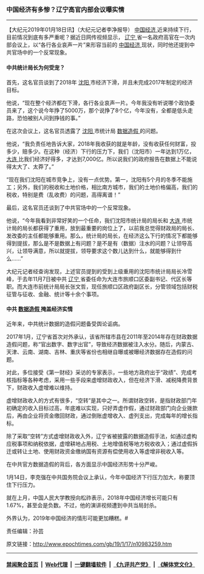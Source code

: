 ### 中国经济有多惨？辽宁高官内部会议曝实情
------------------------

<p>
 【大纪元2019年01月18日讯】（大纪元记者李净报导）
 <a href="http://www.epochtimes.com/gb/tag/%E4%B8%AD%E5%9B%BD%E7%BB%8F%E6%B5%8E.html">
  中国经济
 </a>
 近来持续下行，目前情况到底有多严重呢？据近日网传视频显示，
 <a href="http://www.epochtimes.com/gb/tag/%E8%BE%BD%E5%AE%81.html">
  辽宁
 </a>
 省一名政府高官在一次内部会议上，以“各行各业哀声一片”来形容当前的
 <a href="http://www.epochtimes.com/gb/tag/%E4%B8%AD%E5%9B%BD%E7%BB%8F%E6%B5%8E.html">
  中国经济
 </a>
 现状，同时他还提到中共官场中的一个反常现象。
</p>
<h4>
 中共统计局长为何受宠？
</h4>
<p>
 首先，这名官员谈到了2018年
 <a href="http://www.epochtimes.com/gb/tag/%E6%B2%88%E9%98%B3.html">
  沈阳
 </a>
 市经济下滑，并且未完成2017年制定的经济目标。
</p>
<p>
 他说，“现在整个经济都在下滑，各行各业哀声一片。今年我没有听说哪个政协委员来了，这个说今年挣了5000万，那个说挣了8个亿，今年没有，全都是低头走路，恐怕被别人问到挣钱的事。”
</p>
<p>
 在这次会议上，这名官员透露了
 <a href="http://www.epochtimes.com/gb/tag/%E6%B2%88%E9%98%B3.html">
  沈阳
 </a>
 市统计局
 <a href="http://www.epochtimes.com/gb/tag/%E6%95%B0%E6%8D%AE%E9%80%A0%E5%81%87.html">
  数据造假
 </a>
 的问题。
</p>
<p>
 他说，“我负责任地告诉大家，2018年我收获的就是年龄，没有收获任何财富，投多少，赔多少。在这种（经济）下行的压力下，我们（沈阳市）一年达到1万亿，
 <a href="http://www.epochtimes.com/gb/tag/%E5%A4%A7%E8%BF%9E.html">
  大连
 </a>
 比我们经济好得多，才达到7,000亿。所以说我们的政府报告在数据上不能说得太大了、太莽了。”
</p>
<p>
 “现在我们沈阳在城市竞争上，没有一点优势。第一，沈阳有5个月的冬季不能施工；另外，我们的税收和土地价格，相比南方城市，我们的土地价格偏高，我们的税收，特别是费（乱收费）的问题，高得离谱！”
</p>
<p>
 最后，这名官员还谈到了中共官场中的一个反常现象。
</p>
<p>
 他说，“今年我看到非常好笑的一个任命，我们沈阳市统计局的局长和
 <a href="http://www.epochtimes.com/gb/tag/%E5%A4%A7%E8%BF%9E.html">
  大连
 </a>
 市统计局的局长都获得了重用，放到最重要的岗位上了，以前我总觉得财政局的局长、发改委的主任都能够重用。那么，统计局的局长，在经济这么下行的情况下都能够得到提拔，那么是不是数据上有问题？是不是有（数据）注水的问题？让领导高兴，让领导满意，所以就提拔，领导要求这个数儿达到什么，就能够得到什么……”
</p>
<p style="text-align: center;">
 <link href="//www.youmaker.com/css/api2.css" media="all" rel="stylesheet" target="_blank" type="text/css"/>
 <div class="video_fit_container">
 </div>
</p>
<p>
 大纪元记者经查询发现，上述官员提到的受到上级重用的沈阳市统计局局长冷雪峰，于去年11月7日被中共
 <a href="http://www.epochtimes.com/gb/tag/%E8%BE%BD%E5%AE%81.html">
  辽宁
 </a>
 省委任命为大连市旅顺口区委副书记、代区长等职。而大连市前统计局局长张文哲，现任旅顺口区政府副区长，分管领域包括财税征管与征收、金融、统计等十余个事项。
</p>
<h4>
 中共
 <a href="http://www.epochtimes.com/gb/tag/%E6%95%B0%E6%8D%AE%E9%80%A0%E5%81%87.html">
  数据造假
 </a>
 掩盖经济实情
</h4>
<p>
 近年来，中共统计数据的造假问题备受舆论诟病。
</p>
<p>
 2017年1月，辽宁省首次对外承认，该省所辖市县在2011年至2014年存在财政数据造假问题，称“官出数字、数字出官”，导致经济数据被注入水分。随后，内蒙古、天津、云南、湖南、吉林、重庆等省份也相继自曝或被曝经济数据存在造假的问题。
</p>
<p>
 对此，多位接受《第一财经》采访的专家表示，一些地方政府出于“政绩”、完成考核指标等各种考虑，采用一些手段来虚增财政收入，但在经济下滑、减税降费背景下，财政收入虚增难以维持。
</p>
<p>
 虚增财政收入的方式有很多，“空转”是其中之一。所谓财政空转，是指财政部门年初确定的收入目标过高，年底难以实现，只好弄虚作假，通过财政部门向企业拨款后，再由企业将资金缴回财政，通过倒账虚增收入、虚列支出，完成每年的增长指标。
</p>
<p>
 除了采取“空转”方式虚增财政收入外，辽宁省被披露的数据造假手法，如通过虚构应税事项和纳税依据，虚增耕地占用税、土地增值税等地方税收收入；通过虚假拆迁或转让土地、使用财政资金缴纳国有资源有偿使用收入等虚增非税收入等。
</p>
<p>
 在中共官方数据造假的背后，各方面显示中国经济形势十分严峻。
</p>
<p>
 1月14日，李克强在中共国务院会议上承认，今年中国经济下行压力加大，称要顶住下行压力。
</p>
<p>
 就在上月，中国人民大学教授向松祚表示，2018年中国经济增长可能只有1.67%，甚至会是负数。不过，他的演讲视频遭到中共当局封杀。
</p>
<p>
 外界认为，2019年中国经济的情形可能更加糟糕。#
</p>
<p>
 责任编辑：孙芸
</p>

原文链接：http://www.epochtimes.com/gb/19/1/17/n10983259.htm


------------------------
#### [禁闻聚合首页](https://github.com/gfw-breaker/banned-news/blob/master/README.md) &nbsp;|&nbsp; [Web代理](https://github.com/gfw-breaker/open-proxy/blob/master/README.md) &nbsp;|&nbsp; [一键翻墙软件](https://github.com/gfw-breaker/nogfw/blob/master/README.md) &nbsp;|&nbsp; [《九评共产党》](https://github.com/gfw-breaker/9ping.md/blob/master/README.md#九评之一评共产党是什么) &nbsp;|&nbsp; [《解体党文化》](https://github.com/gfw-breaker/jtdwh.md/blob/master/README.md#绪论)